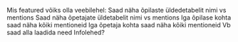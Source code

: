 Mis featured võiks olla veebilehel: 
Saad näha õpilaste üldedetabelit nimi vs mentions
Saad näha õpetajate üldetabelit nimi vs mentions
Iga õpilase kohta saad näha kõiki mentioneid
Iga õpetaja kohta saad näha kõiki mentioneid
Vb saad alla laadida need Infolehed?
 